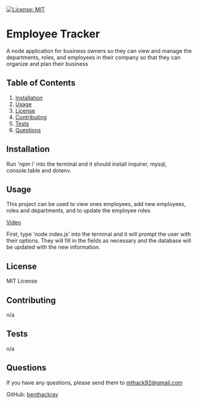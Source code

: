 [![License: MIT](https://img.shields.io/badge/License-MIT-yellow.svg)](https://opensource.org/licenses/MIT)
# Employee Tracker

A node application for business owners so they can view and manage the departments, roles, and employees in their company so that they can organize and plan their business

## Table of Contents
1. [Installation](#installation)
2. [Usage](#usage)
3. [License](#license)
4. [Contributing](#contributing)
5. [Tests](#tests)
6. [Questions](#questions)

## Installation

Run 'npm i' into the terminal and it should install inquirer, mysql, console.table and dotenv.

## Usage

This project can be used to view ones employees, add new employees, roles and departments, and to update the employee roles

[Video](https://drive.google.com/file/d/1m2SYOhKbJ4hFJLSAXaC_wp9qKER_vgWB/view)

First, type 'node index.js' into the terminal and it will prompt the user with their options. They will fill in the fields as necessary and the database will  be updated with the new information.

## License

MIT License

## Contributing

n/a

## Tests

n/a

## Questions

If you have any questions, please send them to mthack92@gmail.com

GitHub: [benthackray](http:/github.com/benthackray)
